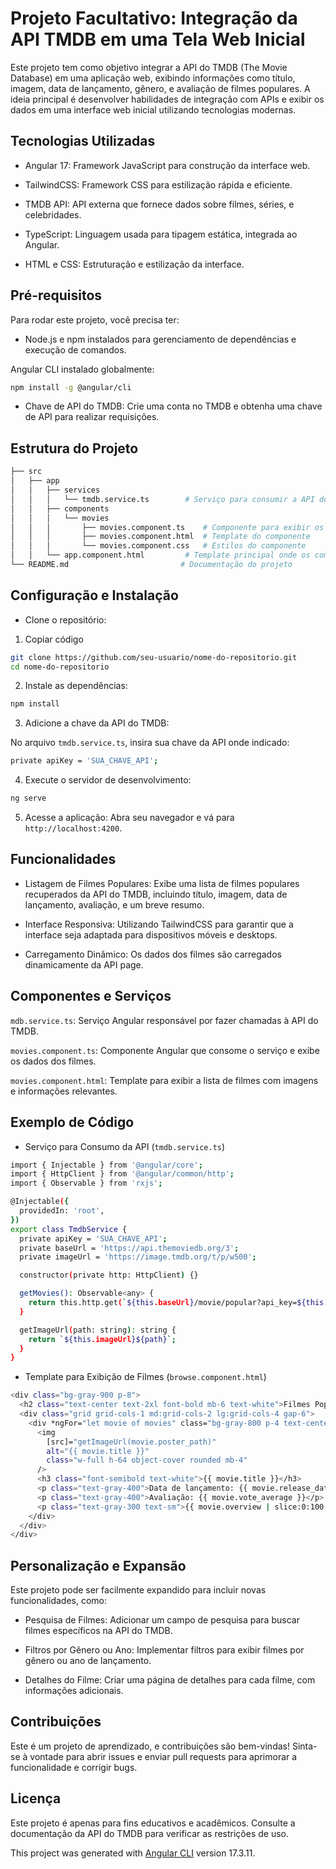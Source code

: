 # Projeto Facultativo: Integração da API TMDB em uma Tela Web Inicial

Este projeto tem como objetivo integrar a API do TMDB (The Movie Database) em uma aplicação web, exibindo informações como título, imagem, data de lançamento, gênero, e avaliação de filmes populares. A ideia principal é desenvolver habilidades de integração com APIs e exibir os dados em uma interface web inicial utilizando tecnologias modernas.


## Tecnologias Utilizadas

- Angular 17: Framework JavaScript para construção da interface web.
  
- TailwindCSS: Framework CSS para estilização rápida e eficiente.
  
- TMDB API: API externa que fornece dados sobre filmes, séries, e celebridades.
  
- TypeScript: Linguagem usada para tipagem estática, integrada ao Angular.
  
- HTML e CSS: Estruturação e estilização da interface.

## Pré-requisitos

Para rodar este projeto, você precisa ter:

- Node.js e npm instalados para gerenciamento de dependências e execução de comandos.

Angular CLI instalado globalmente:

```bash
npm install -g @angular/cli
```

- Chave de API do TMDB: Crie uma conta no TMDB e obtenha uma chave de API para realizar requisições.

## Estrutura do Projeto

```bash
├── src
│   ├── app
│   │   ├── services
│   │   │   └── tmdb.service.ts        # Serviço para consumir a API do TMDB
│   │   ├── components
│   │   │   └── movies
│   │   │       ├── movies.component.ts    # Componente para exibir os filmes
│   │   │       ├── movies.component.html  # Template do componente
│   │   │       └── movies.component.css   # Estilos do componente
│   │   └── app.component.html         # Template principal onde os componentes são inseridos
└── README.md                         # Documentação do projeto
```

## Configuração e Instalação

- Clone o repositório:

1. Copiar código

```bash
git clone https://github.com/seu-usuario/nome-do-repositorio.git
cd nome-do-repositorio
```

2. Instale as dependências:

```bash
npm install
```

3. Adicione a chave da API do TMDB:

No arquivo `tmdb.service.ts`, insira sua chave da API onde indicado:

```bash
private apiKey = 'SUA_CHAVE_API';
```

4. Execute o servidor de desenvolvimento:

```bash
ng serve
```

5. Acesse a aplicação: Abra seu navegador e vá para `http://localhost:4200`.


## Funcionalidades

- Listagem de Filmes Populares: Exibe uma lista de filmes populares recuperados da API do TMDB, incluindo título, imagem, data de lançamento, avaliação, e um breve resumo.

- Interface Responsiva: Utilizando TailwindCSS para garantir que a interface seja adaptada para dispositivos móveis e desktops.

- Carregamento Dinâmico: Os dados dos filmes são carregados dinamicamente da API page.

## Componentes e Serviços

`mdb.service.ts`: Serviço Angular responsável por fazer chamadas à API do TMDB.

`movies.component.ts`: Componente Angular que consome o serviço e exibe os dados dos filmes.

`movies.component.html`: Template para exibir a lista de filmes com imagens e informações relevantes.

## Exemplo de Código

- Serviço para Consumo da API (`tmdb.service.ts`)

```bash
import { Injectable } from '@angular/core';
import { HttpClient } from '@angular/common/http';
import { Observable } from 'rxjs';

@Injectable({
  providedIn: 'root',
})
export class TmdbService {
  private apiKey = 'SUA_CHAVE_API';
  private baseUrl = 'https://api.themoviedb.org/3';
  private imageUrl = 'https://image.tmdb.org/t/p/w500';

  constructor(private http: HttpClient) {}

  getMovies(): Observable<any> {
    return this.http.get(`${this.baseUrl}/movie/popular?api_key=${this.apiKey}`);
  }

  getImageUrl(path: string): string {
    return `${this.imageUrl}${path}`;
  }
}
```

- Template para Exibição de Filmes (`browse.component.html`)

```bash
<div class="bg-gray-900 p-8">
  <h2 class="text-center text-2xl font-bold mb-6 text-white">Filmes Populares</h2>
  <div class="grid grid-cols-1 md:grid-cols-2 lg:grid-cols-4 gap-6">
    <div *ngFor="let movie of movies" class="bg-gray-800 p-4 text-center rounded">
      <img
        [src]="getImageUrl(movie.poster_path)"
        alt="{{ movie.title }}"
        class="w-full h-64 object-cover rounded mb-4"
      />
      <h3 class="font-semibold text-white">{{ movie.title }}</h3>
      <p class="text-gray-400">Data de lançamento: {{ movie.release_date }}</p>
      <p class="text-gray-400">Avaliação: {{ movie.vote_average }}</p>
      <p class="text-gray-300 text-sm">{{ movie.overview | slice:0:100 }}...</p>
    </div>
  </div>
</div>
```

## Personalização e Expansão

Este projeto pode ser facilmente expandido para incluir novas funcionalidades, como:

- Pesquisa de Filmes: Adicionar um campo de pesquisa para buscar filmes específicos na API do TMDB.

- Filtros por Gênero ou Ano: Implementar filtros para exibir filmes por gênero ou ano de lançamento.

- Detalhes do Filme: Criar uma página de detalhes para cada filme, com informações adicionais.

## Contribuições

Este é um projeto de aprendizado, e contribuições são bem-vindas! Sinta-se à vontade para abrir issues e enviar pull requests para aprimorar a funcionalidade e corrigir bugs.

## Licença

Este projeto é apenas para fins educativos e acadêmicos. Consulte a documentação da API do TMDB para verificar as restrições de uso.

This project was generated with [Angular CLI](https://github.com/angular/angular-cli) version 17.3.11.
